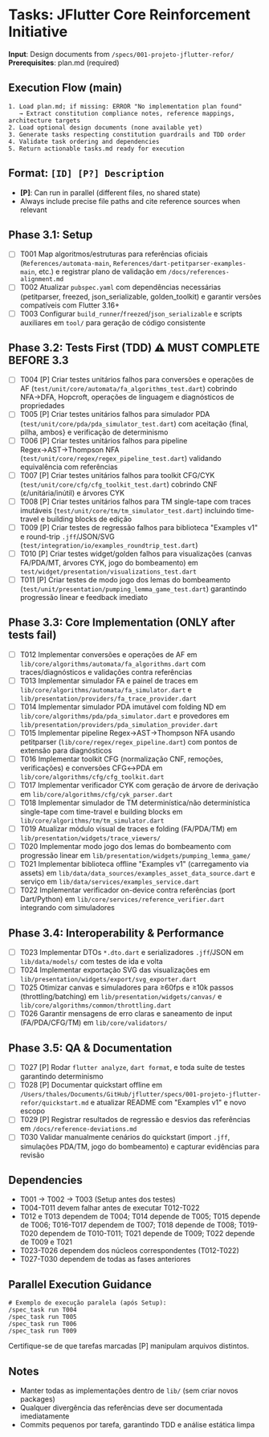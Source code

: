 # Tasks: JFlutter Core Reinforcement Initiative

**Input**: Design documents from `/specs/001-projeto-jflutter-refor/`
**Prerequisites**: plan.md (required)

## Execution Flow (main)
```
1. Load plan.md; if missing: ERROR "No implementation plan found"
   → Extract constitution compliance notes, reference mappings, architecture targets
2. Load optional design documents (none available yet)
3. Generate tasks respecting constitution guardrails and TDD order
4. Validate task ordering and dependencies
5. Return actionable tasks.md ready for execution
```

## Format: `[ID] [P?] Description`
- **[P]**: Can run in parallel (different files, no shared state)
- Always include precise file paths and cite reference sources when relevant

## Phase 3.1: Setup
- [ ] T001 Map algoritmos/estruturas para referências oficiais (`References/automata-main`, `References/dart-petitparser-examples-main`, etc.) e registrar plano de validação em `/docs/references-alignment.md`
- [ ] T002 Atualizar `pubspec.yaml` com dependências necessárias (petitparser, freezed, json_serializable, golden_toolkit) e garantir versões compatíveis com Flutter 3.16+
- [ ] T003 Configurar `build_runner`/`freezed`/`json_serializable` e scripts auxiliares em `tool/` para geração de código consistente

## Phase 3.2: Tests First (TDD) ⚠️ MUST COMPLETE BEFORE 3.3
- [ ] T004 [P] Criar testes unitários falhos para conversões e operações de AF (`test/unit/core/automata/fa_algorithms_test.dart`) cobrindo NFA→DFA, Hopcroft, operações de linguagem e diagnósticos de propriedades
- [ ] T005 [P] Criar testes unitários falhos para simulador PDA (`test/unit/core/pda/pda_simulator_test.dart`) com aceitação {final, pilha, ambos} e verificação de determinismo
- [ ] T006 [P] Criar testes unitários falhos para pipeline Regex→AST→Thompson NFA (`test/unit/core/regex/regex_pipeline_test.dart`) validando equivalência com referências
- [ ] T007 [P] Criar testes unitários falhos para toolkit CFG/CYK (`test/unit/core/cfg/cfg_toolkit_test.dart`) cobrindo CNF (ε/unitária/inútil) e árvores CYK
- [ ] T008 [P] Criar testes unitários falhos para TM single-tape com traces imutáveis (`test/unit/core/tm/tm_simulator_test.dart`) incluindo time-travel e building blocks de edição
- [ ] T009 [P] Criar testes de regressão falhos para biblioteca "Examples v1" e round-trip `.jff`/JSON/SVG (`test/integration/io/examples_roundtrip_test.dart`)
- [ ] T010 [P] Criar testes widget/golden falhos para visualizações (canvas FA/PDA/MT, árvores CYK, jogo do bombeamento) em `test/widget/presentation/visualizations_test.dart`
- [ ] T011 [P] Criar testes de modo jogo dos lemas do bombeamento (`test/unit/presentation/pumping_lemma_game_test.dart`) garantindo progressão linear e feedback imediato

## Phase 3.3: Core Implementation (ONLY after tests fail)
- [ ] T012 Implementar conversões e operações de AF em `lib/core/algorithms/automata/fa_algorithms.dart` com traces/diagnósticos e validações contra referências
- [ ] T013 Implementar simulador FA e painel de traces em `lib/core/algorithms/automata/fa_simulator.dart` e `lib/presentation/providers/fa_trace_provider.dart`
- [ ] T014 Implementar simulador PDA imutável com folding ND em `lib/core/algorithms/pda/pda_simulator.dart` e provedores em `lib/presentation/providers/pda_simulation_provider.dart`
- [ ] T015 Implementar pipeline Regex→AST→Thompson NFA usando petitparser (`lib/core/regex/regex_pipeline.dart`) com pontos de extensão para diagnósticos
- [ ] T016 Implementar toolkit CFG (normalização CNF, remoções, verificações) e conversões CFG↔PDA em `lib/core/algorithms/cfg/cfg_toolkit.dart`
- [ ] T017 Implementar verificador CYK com geração de árvore de derivação em `lib/core/algorithms/cfg/cyk_parser.dart`
- [ ] T018 Implementar simulador de TM determinística/não determinística single-tape com time-travel e building blocks em `lib/core/algorithms/tm/tm_simulator.dart`
- [ ] T019 Atualizar módulo visual de traces e folding (FA/PDA/TM) em `lib/presentation/widgets/trace_viewers/`
- [ ] T020 Implementar modo jogo dos lemas do bombeamento com progressão linear em `lib/presentation/widgets/pumping_lemma_game/`
- [ ] T021 Implementar biblioteca offline "Examples v1" (carregamento via assets) em `lib/data/data_sources/examples_asset_data_source.dart` e serviço em `lib/data/services/examples_service.dart`
- [ ] T022 Implementar verificador on-device contra referências (port Dart/Python) em `lib/core/services/reference_verifier.dart` integrando com simuladores

## Phase 3.4: Interoperability & Performance
- [ ] T023 Implementar DTOs `*.dto.dart` e serializadores `.jff`/JSON em `lib/data/models/` com testes de ida e volta
- [ ] T024 Implementar exportação SVG das visualizações em `lib/presentation/widgets/export/svg_exporter.dart`
- [ ] T025 Otimizar canvas e simuladores para ≥60fps e ≥10k passos (throttling/batching) em `lib/presentation/widgets/canvas/` e `lib/core/algorithms/common/throttling.dart`
- [ ] T026 Garantir mensagens de erro claras e saneamento de input (FA/PDA/CFG/TM) em `lib/core/validators/`

## Phase 3.5: QA & Documentation
- [ ] T027 [P] Rodar `flutter analyze`, `dart format`, e toda suíte de testes garantindo determinismo
- [ ] T028 [P] Documentar quickstart offline em `/Users/thales/Documents/GitHub/jflutter/specs/001-projeto-jflutter-refor/quickstart.md` e atualizar README com "Examples v1" e novo escopo
- [ ] T029 [P] Registrar resultados de regressão e desvios das referências em `/docs/reference-deviations.md`
- [ ] T030 Validar manualmente cenários do quickstart (import `.jff`, simulações PDA/TM, jogo do bombeamento) e capturar evidências para revisão

## Dependencies
- T001 → T002 → T003 (Setup antes dos testes)
- T004-T011 devem falhar antes de executar T012-T022
- T012 e T013 dependem de T004; T014 depende de T005; T015 depende de T006; T016-T017 dependem de T007; T018 depende de T008; T019-T020 dependem de T010-T011; T021 depende de T009; T022 depende de T009 e T021
- T023-T026 dependem dos núcleos correspondentes (T012-T022)
- T027-T030 dependem de todas as fases anteriores

## Parallel Execution Guidance
```
# Exemplo de execução paralela (após Setup):
/spec_task run T004
/spec_task run T005
/spec_task run T006
/spec_task run T009
```
Certifique-se de que tarefas marcadas [P] manipulam arquivos distintos.

## Notes
- Manter todas as implementações dentro de `lib/` (sem criar novos packages)
- Qualquer divergência das referências deve ser documentada imediatamente
- Commits pequenos por tarefa, garantindo TDD e análise estática limpa
